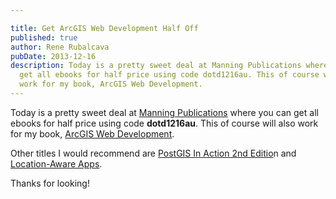 ```yaml
---

title: Get ArcGIS Web Development Half Off
published: true
author: Rene Rubalcava
pubDate: 2013-12-16
description: Today is a pretty sweet deal at Manning Publications where you can
  get all ebooks for half price using code dotd1216au. This of course will also
  work for my book, ArcGIS Web Development.
---
```


Today is a pretty sweet deal at [Manning Publications](http://www.manning.com/)
where you can get all ebooks for half price using code **dotd1216au**. This of
course will also work for my book,
[ArcGIS Web Development](http://www.manning.com/rubalcava/).

Other titles I would recommend are
[PostGIS In Action 2nd Editio](http://www.manning.com/obe2/)n and
[Location-Aware Apps](http://www.manning.com/ferraro/).

Thanks for looking!

